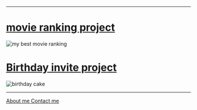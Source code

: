 <hr />
<h1>
  <a href="../4.3 HTML Porfolio Project/public/movie-ranking.html"
    >movie ranking project</a
  >
</h1>

<img
  src="./assets/images/bestmovies.png"
  alt="my best movie ranking"
/>
<h1>
  <a href="../4.3 HTML Porfolio Project/public/birthday-invite.html"
    >Birthday invite project</a
  >
</h1>

<img
  src="../4.3 HTML Porfolio Project/assets/images/mybirthday.png"
  alt="birthday cake"
/>
<hr />
<a href="./public/about.html ">About me </a>
<a href="./public/contact.html">Contact me</a>
